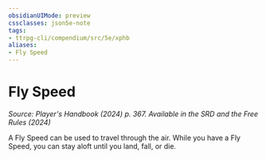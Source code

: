 ```yaml
---
obsidianUIMode: preview
cssclasses: json5e-note
tags:
- ttrpg-cli/compendium/src/5e/xphb
aliases:
- Fly Speed
---
```

# Fly Speed
*Source: Player's Handbook (2024) p. 367. Available in the <span title='Systems Reference Document (5.2)'>SRD</span> and the Free Rules (2024)* 

A Fly Speed can be used to travel through the air. While you have a Fly Speed, you can stay aloft until you land, fall, or die.